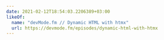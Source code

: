 ```yaml
---
date: 2021-02-12T18:54:03.2206389+03:00
likeOf:
  name: "devMode.fm // Dynamic HTML with htmx"
  url: https://devmode.fm/episodes/dynamic-html-with-htmx
---
```

